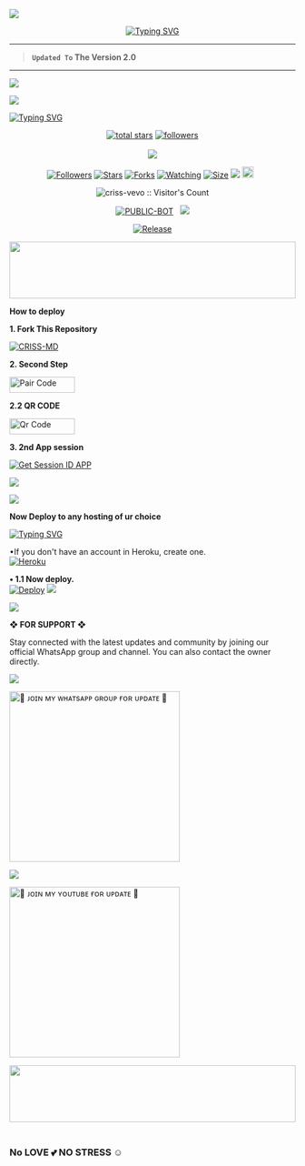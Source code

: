 <a><img src='https://i.imgur.com/LyHic3i.gif'/>

<p align="center"> 
  <p align="center">
  <a href="https://git.io/typing-svg"><img src="https://readme-typing-svg.demolab.com?font=Bungee+Shade&size=25&pause=1000&background=FF000000&width=435&lines=THIS+IS+CRISS+MD ☠️+;CRISS-+MD 🌟;CREATED+BY+CRISS VEVO" alt="Typing SVG" /></a>
  </p>
  
---  

> **`Updated To` The Version 2.0**
---


<a><img src='https://i.imgur.com/LyHic3i.gif'/>

<img align="center" height="auto"
src="https://files.catbox.moe/xro4ka.jpeg"/>

[![Typing SVG](https://readme-typing-svg.herokuapp.com?font=Rockstar-ExtraBold&size=30&pause=1000&color=0000FF&center=true&vCenter=true&width=815&height=60&lines=▇+▇+▇+▇+▇+▇+▇)](https://git.io/typing-svg)
<br>
<p align="center">
  <a href="https://github.com/criss-vevo?tab=repositories&sort=stargazers">
    <img alt="total stars" title="Total stars on GitHub" src="https://custom-icon-badges.herokuapp.com/badge/dynamic/json?logo=star&color=55960c&labelColor=488207&label=Stars&style=for-the-badge&query=%24.stars&url=https://api.github-star-counter.workers.dev/user/criss-vevo"/></a>
  <a href="https://github.com/criss-vevo?tab=followers">
    <img alt="followers" title="Follow me on Github" src="https://custom-icon-badges.herokuapp.com/github/followers/kingmalvn?color=236ad3&labelColor=1155ba&style=for-the-badge&logo=person-add&label=Follow&logoColor=white"/></a>
    </br></br>
  <a href="https://github.com/DarkWinzo/Bosco">
    <img src="https://komarev.com/ghpvc/?username=DarkWinzo&label=Profile%20views&color=brightgreen&label=Profile+Views&style=plastic">
  </a>
  
</p> 

 <p align="center">
<a href="https://github.com/criss-vevo/followers"><img title="Followers" src="https://img.shields.io/github/followers/criss-vevo?color=purple&style=flat-square"></a>
<a href="https://github.com/criss-vevo/CRISS-MD/stargazers/"><img title="Stars" src="https://img.shields.io/github/stars/criss-vevo/CRISS-MD?color=blue&style=flat-square"></a>
<a href="https://github.com/criss-vevo/CRISS-MD/network/members"><img title="Forks" src="https://img.shields.io/github/forks/criss-vevo/CRISS-MD?color=blue&style=flat-square"></a>
<a href="https://github.com/criss-vevo/CRISS-MD/watchers"><img title="Watching" src="https://img.shields.io/github/watchers/criss-vevo/CRISS-MD?label=Watchers&color=blue&style=flat-square"></a>
<a href="https://github.com/criss-vevo/CRISS-MD/"><img title="Size" src="https://img.shields.io/github/repo-size/criss-vevo/CRISS-MD?style=flat-square&color=green"></a>
<a href="https://hits.seeyoufarm.com"><img src="https://hits.seeyoufarm.com/api/count/incr/badge.svg?url=https%3A%2F%2Fgithub.com%2Fcriss-vevo%2FCRISS-MD&count_bg=%2379C83D&title_bg=%23555555&icon=probot.svg&icon_color=%2300FF6D&title=hits&edge_flat=false"/></a>
<a href="https://github.com/criss-vevo/CRISS-MD/graphs/commit-activity"><img height="20" src="https://img.shields.io/badge/Maintained%3F-yes-green.svg"></a>&nbsp;&nbsp;</a>
<p align="center"><img src="https://profile-counter.glitch.me/{CRISS-MD}/count.svg" alt="criss-vevo :: Visitor's Count" old_src="https://profile-counter.glitch.me/{criss-vevo}/count.svg" /></p>
<p align="center">
<a href="https://github.com/criss-vevo/CRISS-MD"><img title="PUBLIC-BOT" src="https://img.shields.io/static/v1?label=Language&message=English&style=flat-square&color=darkpink"></a> &nbsp;
  <img src="https://komarev.com/ghpvc/?username=CRISS-MD&label=VIEWS&style=flat-square&color=blue" />
</a>
<p align="center">
  <a href="https://github.com/criss-vevo/CRISS-MD"><img title="Release" src="https://img.shields.io/badge/Release-beta%20v2.0-darkcyan.svg?style=for-the-badge&logo=appveyor" /></a>

<p align='center'>
    </p>
<img src="https://i.imgur.com/dBaSKWF.gif" height="100" width="100%">


**How to deploy**

**1. Fork This Repository**

  <a href="https://github.com/criss-vevo/CRISS-MD/fork"><img title="CRISS-MD" src="https://img.shields.io/badge/FORK-CRISS-MDh?color=darkblue&style=for-the-badge&logo=stackshare"></a>
   
**2. Second Step** 

<p align="centre">
<a href='https://criss-md-bot.onrender.com' target="_blank"><img alt='Pair Code' src='https://img.shields.io/badge/-Get Pairing Code-darkgreen?style=for-the-badge&logo=Whatsapp&logoColor=white'/< width=115 height=28/p></a>

**2.2 QR CODE**

<p align="centre">
<a href='https://criss-md-bot-qr.onrender.com/qr' target="_blank"><img alt='Qr Code' src='https://img.shields.io/badge/-Get Qr Code-green?style=for-the-badge&logo=Whatsapp&logoColor=white'/< width=115 height=28/p></a>

**3. 2nd App session** 

[![Get Session ID APP](https://img.shields.io/static/v1?label=Session%20ID&message=Generate&color=FF4500&style=for-the-badge&logo=firefox&logoColor=white)](https://malvinxd-pair-fa60c7bfab6b.herokuapp.com/)

<a><img src='https://i.imgur.com/LyHic3i.gif'/>

<a><img src='https://i.imgur.com/LyHic3i.gif'/>



**Now Deploy to any hosting of ur choice**

[![Typing SVG](https://readme-typing-svg.herokuapp.com?font=Rockstar-ExtraBold&color=blue&lines=𝗗𝗘𝗣𝗟𝗢𝗬+⤵️+𝗢𝗡+𝗛𝗘𝗥𝗢𝗞𝗨+🛰️)](https://git.io/typing-svg)

•If you don't have an account in Heroku, create one.
   <br>
    <a href='https://signup.heroku.com/' target="_blank"><img alt='Heroku' src='https://img.shields.io/badge/-Create-purple?style=for-the-badge&logo=heroku&logoColor=white'/></a>

**• 1.1 Now deploy.**
    <br>
[![Deploy](https://www.herokucdn.com/deploy/button.svg)](https://dashboard.heroku.com/new?template=https%3A%2F%2Fgithub.com%2Fcriss-vevo%2CRISS-MD) 
<a><img src='https://i.imgur.com/LyHic3i.gif'/>
 
<a><img src='https://i.imgur.com/LyHic3i.gif'/>

 **❖ FOR SUPPORT ❖**
 
Stay connected with the latest updates and community by joining our official WhatsApp group and channel. You can also contact the owner directly.
   <br>

<a><img src='https://i.imgur.com/LyHic3i.gif'/>

<a href="https://whatsapp.com/channel/0029Vb0HIV2G3R3s2II4181g"><img src="https://img.shields.io/badge/%F0%9F%8E%89%20ᴊᴏɪɴ%20ᴏᴜʀ%20ᴡʜᴀᴛsᴀᴘᴘ%20ᴄʜᴀɴɴᴇʟ-red" alt="🔰 ᴊᴏɪɴ ᴍʏ ᴡʜᴀᴛsᴀᴘᴘ ɢʀᴏᴜᴘ ғᴏʀ ᴜᴘᴅᴀᴛᴇ 🔰" width="300"></a>


<a><img src='https://i.imgur.com/LyHic3i.gif'/>

<a href="https://www.youtube.com/@criss-vevo"><img src="https://img.shields.io/badge/%F0%9F%8E%89%20ᴊᴏɪɴ%20ᴏᴜʀ%20ʏᴏᴜᴛᴜʙᴇ%20ᴄʜᴀɴɴᴇʟ-blue" alt="🔰 ᴊᴏɪɴ ᴍʏ ʏᴏᴜᴛᴜʙᴇ ғᴏʀ ᴜᴘᴅᴀᴛᴇ 🔰" width="300"></a>

</details>

<img src="https://i.imgur.com/dBaSKWF.gif" height="100" width="100%">


### <br> No LOVE 💕 NO STRESS ☺️
